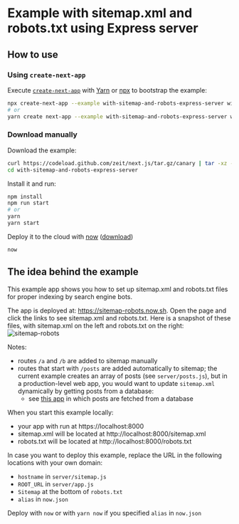 # Example with sitemap.xml and robots.txt using Express server

## How to use

### Using `create-next-app`

Execute [`create-next-app`](https://github.com/segmentio/create-next-app) with [Yarn](https://yarnpkg.com/lang/en/docs/cli/create/) or [npx](https://github.com/zkat/npx#readme) to bootstrap the example:

```bash
npx create-next-app --example with-sitemap-and-robots-express-server with-sitemap-and-robots-express-server-app
# or
yarn create next-app --example with-sitemap-and-robots-express-server with-sitemap-and-robots-express-server-app
```

### Download manually

Download the example:

```bash
curl https://codeload.github.com/zeit/next.js/tar.gz/canary | tar -xz --strip=2 next.js-canary/examples/with-sitemap-and-robots-expres-server
cd with-sitemap-and-robots-express-server
```

Install it and run:

```bash
npm install
npm run start
# or
yarn
yarn start
```

Deploy it to the cloud with [now](https://zeit.co/now) ([download](https://zeit.co/download))

```bash
now
```

## The idea behind the example

This example app shows you how to set up sitemap.xml and robots.txt files for proper indexing by search engine bots.

The app is deployed at: https://sitemap-robots.now.sh. Open the page and click the links to see sitemap.xml and robots.txt. Here is a snapshot of these files, with sitemap.xml on the left and robots.txt on the right:
![sitemap-robots](https://user-images.githubusercontent.com/26158226/38786210-4d0c3f70-40db-11e8-8e44-b2c90cfd1b74.png)

Notes:

- routes `/a` and `/b` are added to sitemap manually
- routes that start with `/posts` are added automatically to sitemap; the current example creates an array of posts (see `server/posts.js`), but in a production-level web app, you would want to update `sitemap.xml` dynamically by getting posts from a database:
  - see [this app](https://github.com/builderbook/builderbook/blob/5f33772b8896d646cff89493853f34e61de6179a/server/sitemap.js#L11) in which posts are fetched from a database

When you start this example locally:

- your app with run at https://localhost:8000
- sitemap.xml will be located at http://localhost:8000/sitemap.xml
- robots.txt will be located at http://localhost:8000/robots.txt

In case you want to deploy this example, replace the URL in the following locations with your own domain:
- `hostname` in `server/sitemap.js`
- `ROOT_URL` in `server/app.js`
- `Sitemap` at the bottom of `robots.txt`
- `alias` in `now.json`

Deploy with `now` or with `yarn now` if you specified `alias` in `now.json`

